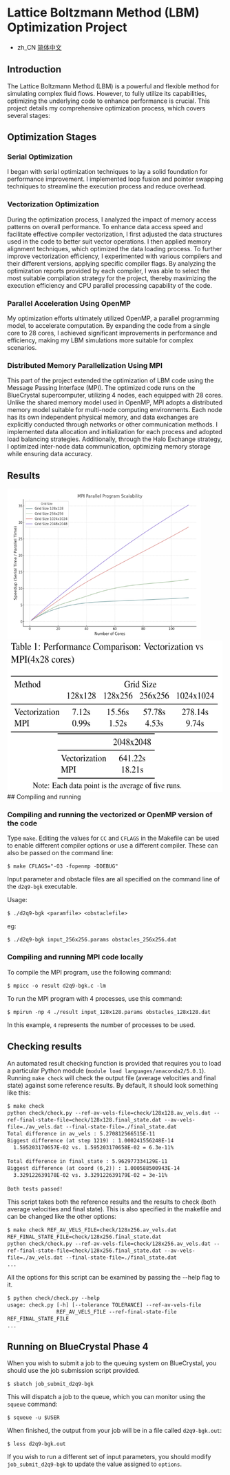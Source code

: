 
# Lattice Boltzmann Method (LBM) Optimization Project
- zh_CN [简体中文](/README.zh_CN.md)
## Introduction
The Lattice Boltzmann Method (LBM) is a powerful and flexible method for simulating complex fluid flows. However, to fully utilize its capabilities, optimizing the underlying code to enhance performance is crucial. This project details my comprehensive optimization process, which covers several stages:

## Optimization Stages

### Serial Optimization
I began with serial optimization techniques to lay a solid foundation for performance improvement. I implemented loop fusion and pointer swapping techniques to streamline the execution process and reduce overhead.

### Vectorization Optimization
During the optimization process, I analyzed the impact of memory access patterns on overall performance. To enhance data access speed and facilitate effective compiler vectorization, I first adjusted the data structures used in the code to better suit vector operations. I then applied memory alignment techniques, which optimized the data loading process. To further improve vectorization efficiency, I experimented with various compilers and their different versions, applying specific compiler flags. By analyzing the optimization reports provided by each compiler, I was able to select the most suitable compilation strategy for the project, thereby maximizing the execution efficiency and CPU parallel processing capability of the code.

### Parallel Acceleration Using OpenMP
My optimization efforts ultimately utilized OpenMP, a parallel programming model, to accelerate computation. By expanding the code from a single core to 28 cores, I achieved significant improvements in performance and efficiency, making my LBM simulations more suitable for complex scenarios.

### Distributed Memory Parallelization Using MPI
This part of the project extended the optimization of LBM code using the Message Passing Interface (MPI). The optimized code runs on the BlueCrystal supercomputer, utilizing 4 nodes, each equipped with 28 cores. Unlike the shared memory model used in OpenMP, MPI adopts a distributed memory model suitable for multi-node computing environments. Each node has its own independent physical memory, and data exchanges are explicitly conducted through networks or other communication methods. I implemented data allocation and initialization for each process and adopted load balancing strategies. Additionally, through the Halo Exchange strategy, I optimized inter-node data communication, optimizing memory storage while ensuring data accuracy.

## Results
<img src="/pic/1.png" alt="scalability" width="450" height="350">
<img src="/pic/2.png" alt="speedup" width="500" height="350">
## Compiling and running

### Compiling and running the vectorized or OpenMP version of the code

Type `make`. Editing the values for `CC` and `CFLAGS` in the Makefile can be used to enable different compiler options or use a different compiler. These can also be passed on the command line:

    $ make CFLAGS="-O3 -fopenmp -DDEBUG"

Input parameter and obstacle files are all specified on the command line of the `d2q9-bgk` executable.

Usage:

    $ ./d2q9-bgk <paramfile> <obstaclefile>
eg:

    $ ./d2q9-bgk input_256x256.params obstacles_256x256.dat

### Compiling and running MPI code locally

To compile the MPI program, use the following command:

    $ mpicc -o result d2q9-bgk.c -lm

To run the MPI program with 4 processes, use this command:

    $ mpirun -np 4 ./result input_128x128.params obstacles_128x128.dat

In this example, `4` represents the number of processes to be used.

## Checking results

An automated result checking function is provided that requires you to load a particular Python module (`module load languages/anaconda2/5.0.1`). Running `make check` will check the output file (average velocities and final state) against some reference results. By default, it should look something like this:

    $ make check
    python check/check.py --ref-av-vels-file=check/128x128.av_vels.dat --ref-final-state-file=check/128x128.final_state.dat --av-vels-file=./av_vels.dat --final-state-file=./final_state.dat
    Total difference in av_vels : 5.270812566515E-11
    Biggest difference (at step 1219) : 1.000241556248E-14
      1.595203170657E-02 vs. 1.595203170658E-02 = 6.3e-11%

    Total difference in final_state : 5.962977334129E-11
    Biggest difference (at coord (6,2)) : 1.000588500943E-14
      3.329122639178E-02 vs. 3.329122639179E-02 = 3e-11%

    Both tests passed!

This script takes both the reference results and the results to check (both average velocities and final state). This is also specified in the makefile and can be changed like the other options:

    $ make check REF_AV_VELS_FILE=check/128x256.av_vels.dat REF_FINAL_STATE_FILE=check/128x256.final_state.dat
    python check/check.py --ref-av-vels-file=check/128x256.av_vels.dat --ref-final-state-file=check/128x256.final_state.dat --av-vels-file=./av_vels.dat --final-state-file=./final_state.dat
    ...

All the options for this script can be examined by passing the --help flag to it.

    $ python check/check.py --help
    usage: check.py [-h] [--tolerance TOLERANCE] --ref-av-vels-file
                    REF_AV_VELS_FILE --ref-final-state-file REF_FINAL_STATE_FILE
    ...


## Running on BlueCrystal Phase 4

When you wish to submit a job to the queuing system on BlueCrystal, you should use the job submission script provided.

    $ sbatch job_submit_d2q9-bgk

This will dispatch a job to the queue, which you can monitor using the
`squeue` command:

    $ squeue -u $USER

When finished, the output from your job will be in a file called
`d2q9-bgk.out`:

    $ less d2q9-bgk.out

If you wish to run a different set of input parameters, you should
modify `job_submit_d2q9-bgk` to update the value assigned to `options`.

